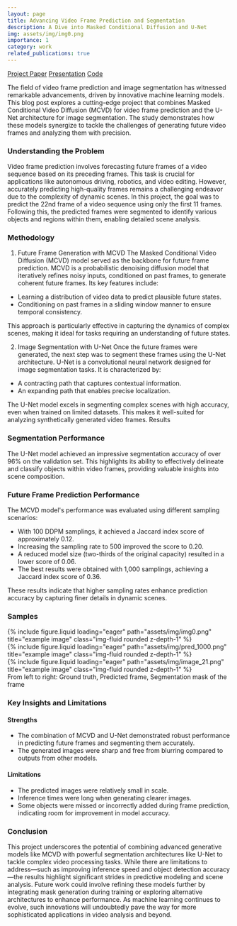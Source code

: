 ```yaml
---
layout: page
title: Advancing Video Frame Prediction and Segmentation
description: A Dive into Masked Conditional Diffusion and U-Net
img: assets/img/img0.png
importance: 1
category: work
related_publications: true
---
```


[Project Paper](assets/pdf/DLProject.pdf) [Presentation](assets/pdf/DLPresentation.pdf) [Code](https://github.com/satyachillale/paradigm)

The field of video frame prediction and image segmentation has witnessed remarkable advancements, driven by innovative machine learning models. This blog post explores a cutting-edge project that combines Masked Conditional Video Diffusion (MCVD) for video frame prediction and the U-Net architecture for image segmentation. The study demonstrates how these models synergize to tackle the challenges of generating future video frames and analyzing them with precision.

### Understanding the Problem

Video frame prediction involves forecasting future frames of a video sequence based on its preceding frames. This task is crucial for applications like autonomous driving, robotics, and video editing. However, accurately predicting high-quality frames remains a challenging endeavor due to the complexity of dynamic scenes.
In this project, the goal was to predict the 22nd frame of a video sequence using only the first 11 frames. Following this, the predicted frames were segmented to identify various objects and regions within them, enabling detailed scene analysis.

### Methodology

1. Future Frame Generation with MCVD
The Masked Conditional Video Diffusion (MCVD) model served as the backbone for future frame prediction. MCVD is a probabilistic denoising diffusion model that iteratively refines noisy inputs, conditioned on past frames, to generate coherent future frames. Its key features include:

- Learning a distribution of video data to predict plausible future states.
- Conditioning on past frames in a sliding window manner to ensure temporal consistency.

This approach is particularly effective in capturing the dynamics of complex scenes, making it ideal for tasks requiring an understanding of future states.

2. Image Segmentation with U-Net
Once the future frames were generated, the next step was to segment these frames using the U-Net architecture. U-Net is a convolutional neural network designed for image segmentation tasks. It is characterized by:

- A contracting path that captures contextual information.
- An expanding path that enables precise localization.

The U-Net model excels in segmenting complex scenes with high accuracy, even when trained on limited datasets. This makes it well-suited for analyzing synthetically generated video frames.
Results

### Segmentation Performance

The U-Net model achieved an impressive segmentation accuracy of over 96% on the validation set. This highlights its ability to effectively delineate and classify objects within video frames, providing valuable insights into scene composition.

### Future Frame Prediction Performance

The MCVD model's performance was evaluated using different sampling scenarios:
- With 100 DDPM samplings, it achieved a Jaccard index score of approximately 0.12.
- Increasing the sampling rate to 500 improved the score to 0.20.
- A reduced model size (two-thirds of the original capacity) resulted in a lower score of 0.06.
- The best results were obtained with 1,000 samplings, achieving a Jaccard index score of 0.36.

These results indicate that higher sampling rates enhance prediction accuracy by capturing finer details in dynamic scenes.

### Samples

<div class="row">
    <div class="col-sm mt-3 mt-md-0">
        {% include figure.liquid loading="eager" path="assets/img/img0.png" title="example image" class="img-fluid rounded z-depth-1" %}
    </div>
    <div class="col-sm mt-3 mt-md-0">
        {% include figure.liquid loading="eager" path="assets/img/pred_1000.png" title="example image" class="img-fluid rounded z-depth-1" %}
    </div>
    <div class="col-sm mt-3 mt-md-0">
        {% include figure.liquid loading="eager" path="assets/img/image_21.png" title="example image" class="img-fluid rounded z-depth-1" %}
    </div>
</div>

<div class="caption">
    From left to right: Ground truth, Predicted frame, Segmentation mask of the frame
</div>

### Key Insights and Limitations

#### Strengths

- The combination of MCVD and U-Net demonstrated robust performance in predicting future frames and segmenting them accurately.
- The generated images were sharp and free from blurring compared to outputs from other models.

#### Limitations

- The predicted images were relatively small in scale.
- Inference times were long when generating clearer images.
- Some objects were missed or incorrectly added during frame prediction, indicating room for improvement in model accuracy.

### Conclusion

This project underscores the potential of combining advanced generative models like MCVD with powerful segmentation architectures like U-Net to tackle complex video processing tasks. While there are limitations to address—such as improving inference speed and object detection accuracy—the results highlight significant strides in predictive modeling and scene analysis.
Future work could involve refining these models further by integrating mask generation during training or exploring alternative architectures to enhance performance. As machine learning continues to evolve, such innovations will undoubtedly pave the way for more sophisticated applications in video analysis and beyond.

<!-- <div class="row">
    <div class="col-sm mt-3 mt-md-0">
        {% include figure.liquid loading="eager" path="assets/img/1.jpg" title="example image" class="img-fluid rounded z-depth-1" %}
    </div>
    <div class="col-sm mt-3 mt-md-0">
        {% include figure.liquid loading="eager" path="assets/img/3.jpg" title="example image" class="img-fluid rounded z-depth-1" %}
    </div>
    <div class="col-sm mt-3 mt-md-0">
        {% include figure.liquid loading="eager" path="assets/img/5.jpg" title="example image" class="img-fluid rounded z-depth-1" %}
    </div>
</div>
<div class="caption">
    Caption photos easily. On the left, a road goes through a tunnel. Middle, leaves artistically fall in a hipster photoshoot. Right, in another hipster photoshoot, a lumberjack grasps a handful of pine needles.
</div>
<div class="row">
    <div class="col-sm mt-3 mt-md-0">
        {% include figure.liquid loading="eager" path="assets/img/5.jpg" title="example image" class="img-fluid rounded z-depth-1" %}
    </div>
</div>
<div class="caption">
    This image can also have a caption. It's like magic.
</div>

You can also put regular text between your rows of images, even citations {% cite einstein1950meaning %}.
Say you wanted to write a bit about your project before you posted the rest of the images.
You describe how you toiled, sweated, _bled_ for your project, and then... you reveal its glory in the next row of images.

<div class="row justify-content-sm-center">
    <div class="col-sm-8 mt-3 mt-md-0">
        {% include figure.liquid path="assets/img/6.jpg" title="example image" class="img-fluid rounded z-depth-1" %}
    </div>
    <div class="col-sm-4 mt-3 mt-md-0">
        {% include figure.liquid path="assets/img/11.jpg" title="example image" class="img-fluid rounded z-depth-1" %}
    </div>
</div>
<div class="caption">
    You can also have artistically styled 2/3 + 1/3 images, like these.
</div>

The code is simple.
Just wrap your images with `<div class="col-sm">` and place them inside `<div class="row">` (read more about the <a href="https://getbootstrap.com/docs/4.4/layout/grid/">Bootstrap Grid</a> system).
To make images responsive, add `img-fluid` class to each; for rounded corners and shadows use `rounded` and `z-depth-1` classes.
Here's the code for the last row of images above:

{% raw %}

```html
<div class="row justify-content-sm-center">
  <div class="col-sm-8 mt-3 mt-md-0">
    {% include figure.liquid path="assets/img/6.jpg" title="example image" class="img-fluid rounded z-depth-1" %}
  </div>
  <div class="col-sm-4 mt-3 mt-md-0">
    {% include figure.liquid path="assets/img/11.jpg" title="example image" class="img-fluid rounded z-depth-1" %}
  </div>
</div>
```

{% endraw %} -->
